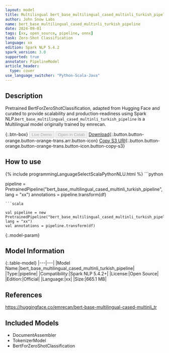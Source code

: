 ```yaml
---
layout: model
title: Multilingual bert_base_multilingual_cased_multinli_turkish_pipeline pipeline BertForZeroShotClassification from emrecan
author: John Snow Labs
name: bert_base_multilingual_cased_multinli_turkish_pipeline
date: 2024-09-01
tags: [xx, open_source, pipeline, onnx]
task: Zero-Shot Classification
language: xx
edition: Spark NLP 5.4.2
spark_version: 3.0
supported: true
annotator: PipelineModel
article_header:
  type: cover
use_language_switcher: "Python-Scala-Java"
---
```


## Description

Pretrained BertForZeroShotClassification, adapted from Hugging Face and curated to provide scalability and production-readiness using Spark NLP.`bert_base_multilingual_cased_multinli_turkish_pipeline` is a Multilingual model originally trained by emrecan.

{:.btn-box}
<button class="button button-orange" disabled>Live Demo</button>
<button class="button button-orange" disabled>Open in Colab</button>
[Download](https://s3.amazonaws.com/auxdata.johnsnowlabs.com/public/models/bert_base_multilingual_cased_multinli_turkish_pipeline_xx_5.4.2_3.0_1725208091000.zip){:.button.button-orange.button-orange-trans.arr.button-icon}
[Copy S3 URI](s3://auxdata.johnsnowlabs.com/public/models/bert_base_multilingual_cased_multinli_turkish_pipeline_xx_5.4.2_3.0_1725208091000.zip){:.button.button-orange.button-orange-trans.button-icon.button-copy-s3}

## How to use



<div class="tabs-box" markdown="1">
{% include programmingLanguageSelectScalaPythonNLU.html %}
```python

pipeline = PretrainedPipeline("bert_base_multilingual_cased_multinli_turkish_pipeline", lang = "xx")
annotations =  pipeline.transform(df)   

```
```scala

val pipeline = new PretrainedPipeline("bert_base_multilingual_cased_multinli_turkish_pipeline", lang = "xx")
val annotations = pipeline.transform(df)

```
</div>

{:.model-param}
## Model Information

{:.table-model}
|---|---|
|Model Name:|bert_base_multilingual_cased_multinli_turkish_pipeline|
|Type:|pipeline|
|Compatibility:|Spark NLP 5.4.2+|
|License:|Open Source|
|Edition:|Official|
|Language:|xx|
|Size:|665.1 MB|

## References

https://huggingface.co/emrecan/bert-base-multilingual-cased-multinli_tr

## Included Models

- DocumentAssembler
- TokenizerModel
- BertForZeroShotClassification